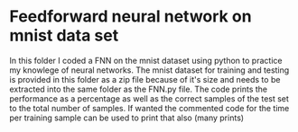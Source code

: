 # Feedforward neural network on mnist data set

In this folder I coded a FNN on the mnist dataset using python to practice my knowlege of neural networks. The mnist dataset for training and testing is provided in this folder as a zip file because of it's size and needs to be extracted into the same folder as the FNN.py file. The code prints the performance as a percentage as well as the correct samples of the test set to the total number of samples. If wanted the commented code for the time per training sample can be used to print that also (many prints)
